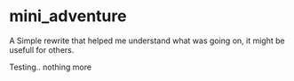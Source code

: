 # mini_adventure
A Simple rewrite that helped me understand what was going on, it might be usefull for others.

Testing.. nothing more
